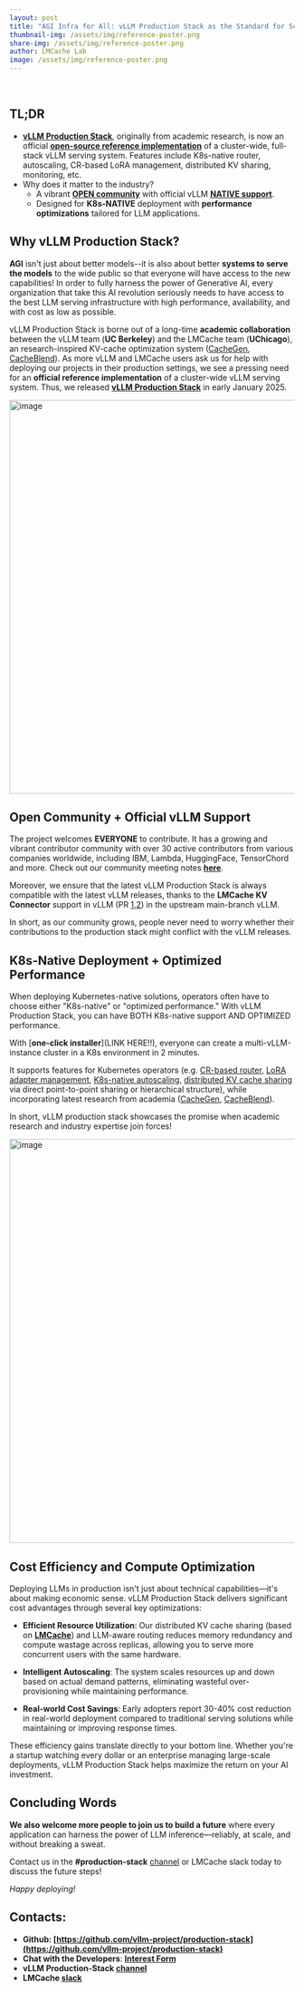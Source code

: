 ```yaml
---
layout: post
title: "AGI Infra for All: vLLM Production Stack as the Standard for Scalable vLLM Serving"
thumbnail-img: /assets/img/reference-poster.png
share-img: /assets/img/reference-poster.png
author: LMCache Lab
image: /assets/img/reference-poster.png
---
```

<br>





## TL;DR

- [**vLLM Production Stack**](https://github.com/vllm-project/production-stack), originally from academic research, is now an official [**open-source reference implementation**](https://docs.vllm.ai/en/latest/deployment/k8s.html) of a cluster-wide, full-stack vLLM serving system. Features include K8s-native router, autoscaling, CR-based LoRA management, distributed KV sharing, monitoring, etc.
- Why does it matter to the industry? 
  - A vibrant [**OPEN community**](https://github.com/vllm-project/production-stack/blob/main/community/community-event.md) with official vLLM [**NATIVE support**](https://github.com/vllm-project/vllm/pull/12953).
  - Designed for **K8s-NATIVE** deployment with **performance optimizations** tailored for LLM applications.


## Why vLLM Production Stack?

**AGI** isn't just about better models--it is also about better **systems to serve the models** to the wide public so that everyone will have access to the new capabilities! In order to fully harness the power of Generative AI, every organization that take this AI revolution seriously needs to have access to the best LLM serving infrastructure with high performance, availability, and with cost as low as possible.

vLLM Production Stack is borne out of a long-time **academic collaboration** between the vLLM team (**UC Berkeley**) and the LMCache team (**UChicago**), an research-inspired KV-cache optimization system ([CacheGen](https://dl.acm.org/doi/10.1145/3651890.3672274), [CacheBlend](https://arxiv.org/abs/2405.16444)). 
As more vLLM and LMCache users ask us for help with deploying our projects in their production settings, we see a pressing need for an **official reference implementation** of a cluster-wide vLLM serving system. Thus, we released [**vLLM Production Stack**](https://github.com/vllm-project/production-stack) in early January 2025. 

<img width="695" alt="image" src="https://github.com/user-attachments/assets/1a4608cb-da03-4778-8316-eee0a89f8e13" />

## Open Community + Official vLLM Support

The project welcomes **EVERYONE** to contribute. It has a growing and vibrant contributor community with over 30 active contributors from various companies worldwide, including IBM, Lambda, HuggingFace, TensorChord and more.
Check out our community meeting notes [**here**](https://github.com/vllm-project/production-stack/blob/main/community/community-event.md).

Moreover, we ensure that the latest vLLM Production Stack is always compatible with the latest vLLM releases, thanks to the **LMCache KV Connector** support in vLLM (PR [1](https://github.com/vllm-project/vllm/pull/12953),[2](https://github.com/vllm-project/vllm/pull/10502)) in the upstream main-branch vLLM.

In short, as our community grows, people never need to worry whether their contributions to the production stack might conflict with the vLLM releases.


## K8s-Native Deployment + Optimized Performance

When deploying Kubernetes-native solutions, operators often have to choose either "K8s-native" or "optimized performance." With vLLM Production Stack, you can have BOTH K8s-native support AND OPTIMIZED performance. 

With [**one-click installer**](LINK HERE!!), everyone can create a multi-vLLM-instance cluster in a K8s environment in 2 minutes. 

It supports features for Kubernetes operators (e.g. [CR-based router](https://github.com/vllm-project/production-stack/tree/main/src/router-controller), [LoRA adapter management](https://github.com/vllm-project/production-stack/blob/main/tutorials/09-lora-enabled-installation.md), [K8s-native autoscaling](https://github.com/vllm-project/production-stack/blob/main/tutorials/10-horizontal-autoscaling.md
), [distributed KV cache sharing](https://github.com/vllm-project/production-stack/blob/main/tutorials/06-remote-shared-kv-cache.md) via direct point-to-point sharing or hierarchical structure), while incorporating latest research from academia ([CacheGen](https://dl.acm.org/doi/10.1145/3651890.3672274), [CacheBlend](https://arxiv.org/abs/2405.16444)).

In short, vLLM production stack showcases the promise when academic research and industry expertise join forces! 

<img width="713" alt="image" src="https://github.com/user-attachments/assets/6fcc5955-aff8-4de4-93bb-b844124815b3" />



## Cost Efficiency and Compute Optimization

Deploying LLMs in production isn't just about technical capabilities—it's about making economic sense. vLLM Production Stack delivers significant cost advantages through several key optimizations:

- **Efficient Resource Utilization**: Our distributed KV cache sharing (based on [**LMCache**](https://github.com/LMCache/LMCache)) and LLM-aware routing reduces memory redundancy and compute wastage across replicas, allowing you to serve more concurrent users with the same hardware.

- **Intelligent Autoscaling**: The system scales resources up and down based on actual demand patterns, eliminating wasteful over-provisioning while maintaining performance.

- **Real-world Cost Savings**: Early adopters report 30-40% cost reduction in real-world deployment compared to traditional serving solutions while maintaining or improving response times.

These efficiency gains translate directly to your bottom line. Whether you're a startup watching every dollar or an enterprise managing large-scale deployments, vLLM Production Stack helps maximize the return on your AI investment.

## Concluding Words

**We also welcome more people to join us to build a future** where every application can harness the power of LLM inference—reliably, at scale, and without breaking a sweat. 

Contact us in the **#production-stack** [channel](https://vllm-dev.slack.com/archives/C089SMEAKRA) or LMCache slack today to discuss the future steps!

*Happy deploying!*

## Contacts:

- **Github: [https://github.com/vllm-project/production-stack](https://github.com/vllm-project/production-stack)**
- **Chat with the Developers**: **[Interest Form](https://forms.gle/mQfQDUXbKfp2St1z7)**
- **vLLM Production-Stack [channel](https://vllm-dev.slack.com/archives/C089SMEAKRA)**
- **LMCache [slack](https://join.slack.com/t/lmcacheworkspace/shared_invite/zt-2viziwhue-5Amprc9k5hcIdXT7XevTaQ)**
